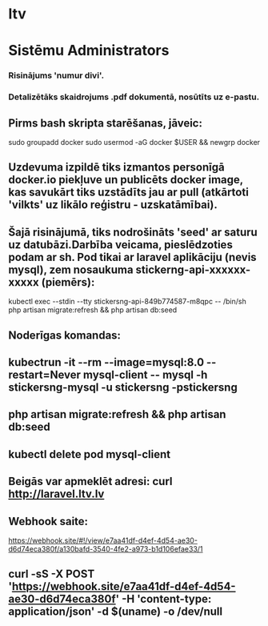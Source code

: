 # ltv
# Sistēmu Administrators
### Risinājums 'numur divi'.
### Detalizētāks skaidrojums .pdf dokumentā, nosūtīts uz e-pastu.
## Pirms bash skripta starēšanas, jāveic: 
sudo groupadd docker
sudo usermod -aG docker $USER && newgrp docker
## Uzdevuma izpildē tiks izmantos personīgā docker.io piekļuve un publicēts docker image, kas savukārt tiks uzstādīts jau ar pull (atkārtoti 'vilkts' uz likālo reģistru - uzskatāmībai).
## Šajā risinājumā, tiks nodrošināts 'seed' ar saturu uz datubāzi.Darbība veicama, pieslēdzoties podam ar sh. Pod tikai ar laravel aplikāciju (nevis mysql), zem nosaukuma stickerng-api-xxxxxx-xxxxx (piemērs): 

kubectl exec --stdin --tty stickersng-api-849b774587-m8qpc -- /bin/sh
php artisan migrate:refresh && php artisan db:seed
## Noderīgas komandas:
## kubectrun -it --rm --image=mysql:8.0 --restart=Never mysql-client -- mysql -h stickersng-mysql -u stickersng -pstickersng
## php artisan migrate:refresh && php artisan db:seed
## kubectl delete pod mysql-client
## Beigās var apmeklēt adresi: curl http://laravel.ltv.lv
## Webhook saite:
 https://webhook.site/#!/view/e7aa41df-d4ef-4d54-ae30-d6d74eca380f/a130bafd-3540-4fe2-a973-b1d106efae33/1
## curl -sS -X POST 'https://webhook.site/e7aa41df-d4ef-4d54-ae30-d6d74eca380f' -H 'content-type: application/json' -d $(uname) -o /dev/null


